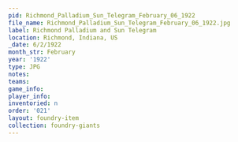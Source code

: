 ```yaml
---
pid: Richmond_Palladium_Sun_Telegram_February_06_1922
file_name: Richmond_Palladium_Sun_Telegram_February_06_1922.jpg
label: Richmond Palladium and Sun Telegram
location: Richmond, Indiana, US
_date: 6/2/1922
month_str: February
year: '1922'
type: JPG
notes: 
teams: 
game_info: 
player_info: 
inventoried: n
order: '021'
layout: foundry-item
collection: foundry-giants
---
```

